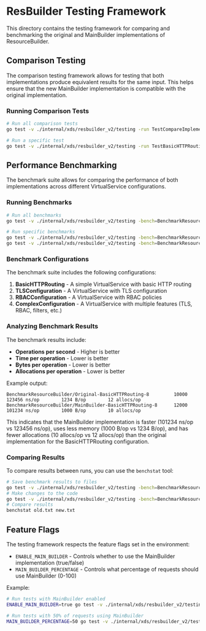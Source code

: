 # ResBuilder Testing Framework

This directory contains the testing framework for comparing and benchmarking the original and MainBuilder implementations of ResourceBuilder.

## Comparison Testing

The comparison testing framework allows for testing that both implementations produce equivalent results for the same input. This helps ensure that the new MainBuilder implementation is compatible with the original implementation.

### Running Comparison Tests

```bash
# Run all comparison tests
go test -v ./internal/xds/resbuilder_v2/testing -run TestCompareImplementations

# Run a specific test
go test -v ./internal/xds/resbuilder_v2/testing -run TestBasicHTTPRouting
```

## Performance Benchmarking

The benchmark suite allows for comparing the performance of both implementations across different VirtualService configurations.

### Running Benchmarks

```bash
# Run all benchmarks
go test -v ./internal/xds/resbuilder_v2/testing -bench=BenchmarkResourceBuilder -benchmem

# Run specific benchmarks
go test -v ./internal/xds/resbuilder_v2/testing -bench=BenchmarkResourceBuilder/Original-BasicHTTPRouting -benchmem
go test -v ./internal/xds/resbuilder_v2/testing -bench=BenchmarkResourceBuilder/MainBuilder-BasicHTTPRouting -benchmem
```

### Benchmark Configurations

The benchmark suite includes the following configurations:

1. **BasicHTTPRouting** - A simple VirtualService with basic HTTP routing
2. **TLSConfiguration** - A VirtualService with TLS configuration
3. **RBACConfiguration** - A VirtualService with RBAC policies
4. **ComplexConfiguration** - A VirtualService with multiple features (TLS, RBAC, filters, etc.)

### Analyzing Benchmark Results

The benchmark results include:

- **Operations per second** - Higher is better
- **Time per operation** - Lower is better
- **Bytes per operation** - Lower is better
- **Allocations per operation** - Lower is better

Example output:
```
BenchmarkResourceBuilder/Original-BasicHTTPRouting-8         10000        123456 ns/op        1234 B/op        12 allocs/op
BenchmarkResourceBuilder/MainBuilder-BasicHTTPRouting-8      12000        101234 ns/op        1000 B/op        10 allocs/op
```

This indicates that the MainBuilder implementation is faster (101234 ns/op vs 123456 ns/op), uses less memory (1000 B/op vs 1234 B/op), and has fewer allocations (10 allocs/op vs 12 allocs/op) than the original implementation for the BasicHTTPRouting configuration.

### Comparing Results

To compare results between runs, you can use the `benchstat` tool:

```bash
# Save benchmark results to files
go test -v ./internal/xds/resbuilder_v2/testing -bench=BenchmarkResourceBuilder -benchmem > old.txt
# Make changes to the code
go test -v ./internal/xds/resbuilder_v2/testing -bench=BenchmarkResourceBuilder -benchmem > new.txt
# Compare results
benchstat old.txt new.txt
```

## Feature Flags

The testing framework respects the feature flags set in the environment:

- `ENABLE_MAIN_BUILDER` - Controls whether to use the MainBuilder implementation (true/false)
- `MAIN_BUILDER_PERCENTAGE` - Controls what percentage of requests should use MainBuilder (0-100)

Example:
```bash
# Run tests with MainBuilder enabled
ENABLE_MAIN_BUILDER=true go test -v ./internal/xds/resbuilder_v2/testing

# Run tests with 50% of requests using MainBuilder
MAIN_BUILDER_PERCENTAGE=50 go test -v ./internal/xds/resbuilder_v2/testing
```